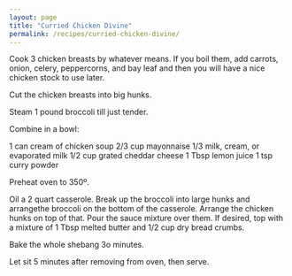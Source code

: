 ```yaml
---
layout: page
title: "Curried Chicken Divine"
permalink: /recipes/curried-chicken-divine/
---
```

Cook 3 chicken breasts by whatever means. If you boil them, add carrots, onion, celery, peppercorns, and bay leaf and then you will have a nice chicken stock to use later.

Cut the chicken breasts into big hunks.

Steam 1 pound broccoli till just tender.

Combine in a bowl:

1 can cream of chicken soup
2/3 cup mayonnaise
1/3 milk, cream, or evaporated milk
1/2 cup grated cheddar cheese
1 Tbsp lemon juice
1 tsp curry powder

Preheat oven to 350º.

Oil a 2 quart casserole. Break up the broccoli into large hunks and arrangethe broccoli on the bottom of the casserole. Arrange the chicken hunks on top of that. Pour the sauce mixture over them. If desired, top with a mixture of 1 Tbsp melted butter and 1/2 cup dry bread crumbs.

Bake the whole shebang 3o minutes.

Let sit 5 minutes after removing from oven, then serve.
